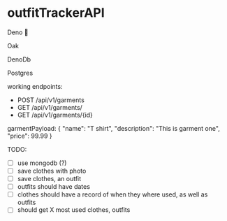 # outfitTrackerAPI

Deno 🦕

Oak

DenoDb

Postgres

working endpoints:

* POST /api/v1/garments
* GET /api/v1/garments/
* GET /api/v1/garments/{id}

garmentPayload: 
    {
      "name": "T shirt",
      "description": "This is garment one",
      "price": 99.99
    }

TODO:

- [ ] use mongodb (?)
- [ ] save clothes with photo
- [ ] save clothes, an outfit
- [ ] outfits should have dates
- [ ] clothes should have a record of when they where used, as well as outfits
- [ ] should get X most used clothes, outfits
